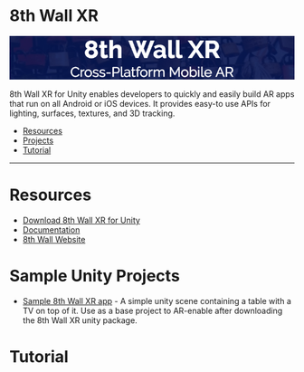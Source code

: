 # 8th Wall XR

![Banner](images/banner.png)

8th Wall XR for Unity enables developers to quickly and easily build AR apps that run on all Android or iOS devices. It provides easy-to use APIs for lighting, surfaces, textures, and 3D tracking.

- [Resources](#resources)
- [Projects](#sample-unity-projects)
- [Tutorial](#tutorial)

- - -

# Resources

* [Download 8th Wall XR for Unity](https://releases.8thwall.com/xr/unity/release)
* <a href='https://docs.8thwall.com/xr/unity/' target='_blank'>Documentation</a>
* <a href='https://www.8thwall.com' target='_blank'>8th Wall Website</a>

# Sample Unity Projects

* [Sample 8th Wall XR app](https://github.com/8thwall/xr-unity/projects/8thWallXR-SampleApp.unityproject) - A simple unity scene containing a table with a TV on top of it. Use as a base project to AR-enable after downloading the 8th Wall XR unity package.

# Tutorial

